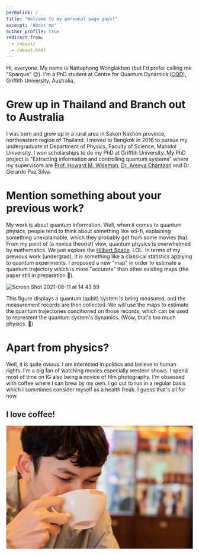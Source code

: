 ```yaml
---
permalink: /
title: "Welcome to my personal page guys!"
excerpt: "About me"
author_profile: true
redirect_from: 
  - /about/
  - /about.html
---
```


Hi, everyone. My name is Nattaphong Wonglakhon (but I'd prefer calling me "Sparque" 😉). I'm a PhD student at Centre for Quantum Dynamics ([CQD](https://www.griffith.edu.au/centre-quantum-dynamics)), Griffith University, Australia.

Grew up in Thailand and Branch out to Australia
======
I was born and grew up in a rural area in Sakon Nakhon province, northeastern region of Thailand. I moved to Bangkok in 2016 to pursue my undergraduate at Department of Physics, Faculty of Science, Mahidol University. I won scholarships to do my PhD at Grifftih University. My PhD project is "Extracting information and controlling quantum systems" where my supervisors are [Prof. Howard M. Wiseman](https://howardwiseman.me), [Dr. Areeya Chantasri](https://areeyachantasri.com) and Dr. Gerardo Paz Silva.

Mention something about your previous work?
======
My work is about quantum information. Well, when it comes to quantum physics, people tend to think about something like sci-fi, explaining something unexplainable, which they probably got from some movies (ha). From my point of (a novice theorist) view, quantum physics is overwhelmed by mathematics. We just explore the [Hilbert Space](https://en.wikipedia.org/wiki/Hilbert_space). LOL. In terms of my previous work (undergrad), it is something like a classical statistics applying to quantum experiments. I proposed a new "map" in order to estimate a quantum trajectory which is more "accurate" than other existing maps (the paper still in preparation 🥲).

<img width="389" alt="Screen Shot 2021-08-11 at 14 43 59" src="https://user-images.githubusercontent.com/88487585/128989954-1a3f5119-c458-49d9-9217-e7a741b7d2f7.png">

This figure displays a quantum (qubit) system is being measured, and the measurement records are then collected. We will use the maps to estimate the quantum trajectories conditioned on those records, which can be used to represtent the quantum system's dynamics. (Wow, that's too much physics. 🤢)


Apart from physics?
======
Well, it is quite ovious. I am interested in politics and believe in human rights. I'm a big fan of watching movies especially western shows. I spend most of time on IG also being a novice of film photography. I'm obsessed with coffee where I can brew by my own. I go out to run in a regular basis which I sometimes consider myself as a health freak.
I guess that's all for now.

I love coffee!
------
<img src="images/coffee.png" alt="hi" class="inline"/>
